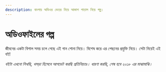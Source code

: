 ```yaml
---
description: বাংলায় অডিওর ভেতর নিয়ে আকাশ পাতাল নিয়ে গল্প।
---
```


# অডিওফাইলের গল্প

জীবনের একটা বিশাল সময় চলে গেছে এই গান শোনা নিয়ে। বিশেষ করে এর পেছনের প্রযুক্তি নিয়ে। সেটা নিয়েই এই বই!

_বইটা এখনো লিখছি, খসড়া হিসেবে আপডেট করছি প্রতিনিয়তঃ। ধারণা করছি, শেষ হবে ২০১৮ এর মাঝামাঝি।_


